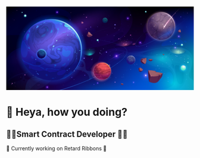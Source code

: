 [![Social banner for Capytalist, Star vector created by vectorpouch](https://github.com/Capytalist0/Capytalist0/blob/main/assets/header.jpg)](https://capytalist.dev/)

#  👾 Heya, how you doing? 

## 👨‍🚀Smart Contract Developer 👨‍🚀
🚀 Currently working on Retard Ribbons 🚀
<!--
**Capytalist0/Capytalist0** is a ✨ _special_ ✨ repository because its `README.md` (this file) appears on your GitHub profile.

Here are some ideas to get you started:

- 🔭 I’m currently working on ...
- 🌱 I’m currently learning ...
- 👯 I’m looking to collaborate on ...
- 🤔 I’m looking for help with ...
- 💬 Ask me about ...
- 📫 How to reach me: ...
- 😄 Pronouns: ...
- ⚡ Fun fact: ...
-->
